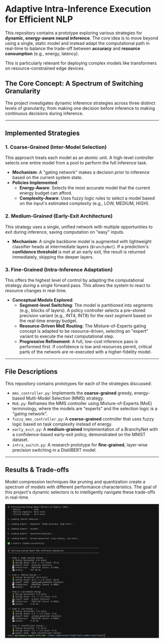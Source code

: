 # Adaptive Intra-Inference Execution for Efficient NLP

This repository contains a prototype exploring various strategies for **dynamic, energy-aware neural inference**. The core idea is to move beyond using a single, static model and instead adapt the computational path in real-time to balance the trade-off between **accuracy** and **resource consumption** (e.g., energy, latency).

This is particularly relevant for deploying complex models like transformers on resource-constrained edge devices.

## The Core Concept: A Spectrum of Switching Granularity

The project investigates dynamic inference strategies across three distinct levels of granularity, from making one decision before inference to making continuous decisions during inference.

---
## Implemented Strategies

### 1. Coarse-Grained (Inter-Model Selection)
This approach treats each model as an atomic unit. A high-level controller selects one entire model from a pool to perform the full inference task.

* **Mechanism**: A "gating network" makes a decision *prior* to inference based on the current system state.
* **Policies Implemented**:
    * **Energy-Aware**: Selects the most accurate model that the current energy budget can afford.
    * **Complexity-Aware**: Uses fuzzy logic rules to select a model based on the input's estimated complexity (e.g., LOW, MEDIUM, HIGH).

### 2. Medium-Grained (Early-Exit Architecture)
This strategy uses a single, unified network with multiple opportunities to exit during inference, saving computation on "easy" inputs.

* **Mechanism**: A single backbone model is augmented with lightweight classifier heads at intermediate layers (`BranchyNet`). If a prediction's **confidence threshold** is met at an early exit, the result is returned immediately, skipping the deeper layers.

### 3. Fine-Grained (Intra-Inference Adaptation)
This offers the highest level of control by adapting the computational strategy *during* a single forward pass. This allows the system to react to resource changes in real-time.

* **Conceptual Models Explored**:
    * **Segment-level Switching**: The model is partitioned into segments (e.g., blocks of layers). A policy controller selects a pre-stored precision variant (e.g., INT4, INT8) for the *next segment* based on the real-time energy budget.
    * **Resource-Driven MoE Routing**: The Mixture-of-Experts gating concept is adapted to be resource-driven, selecting an "expert" variant to execute the next computational step.
    * **Progressive Refinement**: A full, low-cost inference pass is performed first. If confidence is low and resources permit, critical parts of the network are re-executed with a higher-fidelity model.

---
## File Descriptions 

This repository contains prototypes for each of the strategies discussed:

* `mms_controller.py`: Implements the **coarse-grained** greedy, energy-based Multi-Model Selection (MMS) strategy.
* `MoE.py`: Reframes the MMS controller using Mixture-of-Experts (MoE) terminology, where the models are "experts" and the selection logic is a "gating network".
* `fuzzy_mms_controller.py`: A **coarse-grained** controller that uses fuzzy logic based on task complexity instead of energy.
* `early_exit.py`: A **medium-grained** implementation of a BranchyNet with a confidence-based early-exit policy, demonstrated on the MNIST dataset.
* `intra_switch.py`: A research prototype for **fine-grained**, layer-wise precision switching in a DistilBERT model.

---
## Results & Trade-offs 

Model compression techniques like pruning and quantization create a spectrum of models with different performance characteristics. The goal of this project's dynamic selectors is to intelligently navigate these trade-offs in real-time.

![Simulation Dashboard](MoE_simulation.png)